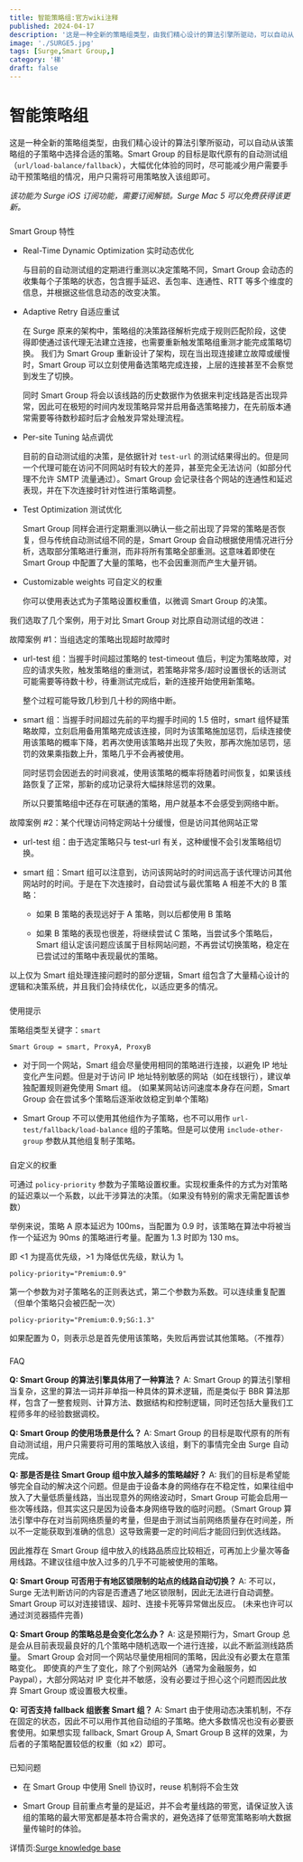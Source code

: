 ```yaml
---
title: 智能策略组:官方wiki注释
published: 2024-04-17
description: '这是一种全新的策略组类型，由我们精心设计的算法引擎所驱动，可以自动从该策略组的子策略中选择合适的策略。'
image: './SURGE5.jpg'
tags: [Surge,Smart Group,]
category: '梯'
draft: false 
---
```

# 智能策略组

这是一种全新的策略组类型，由我们精心设计的算法引擎所驱动，可以自动从该策略组的子策略中选择合适的策略。Smart Group 的目标是取代原有的自动测试组（`url/load-balance/fallback`），大幅优化体验的同时，尽可能减少用户需要手动干预策略组的情况，用户只需将可用策略放入该组即可。

_该功能为 Surge iOS 订阅功能，需要订阅解锁。Surge Mac 5 可以免费获得该更新。_

###

Smart Group 特性

- Real-Time Dynamic Optimization 实时动态优化

    与目前的自动测试组的定期进行重测以决定策略不同，Smart Group 会动态的收集每个子策略的状态，包含握手延迟、丢包率、连通性、RTT 等多个维度的信息，并根据这些信息动态的改变决策。

- Adaptive Retry 自适应重试

    在 Surge 原来的架构中，策略组的决策路径解析完成于规则匹配阶段，这使得即使通过该代理无法建立连接，也需要重新触发策略组重测才能完成策略切换。 我们为 Smart Group 重新设计了架构，现在当出现连接建立故障或缓慢时，Smart Group 可以立刻使用备选策略完成连接，上层的连接甚至不会察觉到发生了切换。

    同时 Smart Group 将会以该线路的历史数据作为依据来判定线路是否出现异常，因此可在极短的时间内发现策略异常并启用备选策略接力，在先前版本通常需要等待数秒超时后才会触发异常处理流程。

- Per-site Tuning 站点调优

    目前的自动测试组的决策，是依据针对 `test-url` 的测试结果得出的。但是同一个代理可能在访问不同网站时有较大的差异，甚至完全无法访问（如部分代理不允许 SMTP 流量通过）。Smart Group 会记录往各个网站的连通性和延迟表现，并在下次连接时针对性进行策略调整。

- Test Optimization 测试优化

    Smart Group 同样会进行定期重测以确认一些之前出现了异常的策略是否恢复，但与传统自动测试组不同的是，Smart Group 会自动根据使用情况进行分析，选取部分策略进行重测，而非将所有策略全部重测。这意味着即使在 Smart Group 中配置了大量的策略，也不会因重测而产生大量开销。

- Customizable weights 可自定义的权重

    你可以使用表达式为子策略设置权重值，以微调 Smart Group 的决策。

我们选取了几个案例，用于对比 Smart Group 对比原自动测试组的改进：

故障案例 #1：当组选定的策略出现超时故障时[](https://kb.nssurge.com/surge-knowledge-base/v/zh/guidelines/smart-group#gu-zhang-an-li-1-dang-zu-xuan-ding-de-ce-lve-chu-xian-chao-shi-gu-zhang-shi)

- url-test 组：当握手时间超过策略的 test-timeout 值后，判定为策略故障，对应的请求失败，触发策略组的重测试，若策略非常多/超时设置很长的话测试可能需要等待数十秒，待重测试完成后，新的连接开始使用新策略。

    整个过程可能导致几秒到几十秒的网络中断。

- smart 组：当握手时间超过先前的平均握手时间的 1.5 倍时，smart 组怀疑策略故障，立刻启用备用策略完成该连接，同时为该策略施加惩罚，后续连接使用该策略的概率下降，若再次使用该策略并出现了失败，那再次施加惩罚，惩罚的效果乘指数上升，策略几乎不会再被使用。

    同时惩罚会因逝去的时间衰减，使用该策略的概率将随着时间恢复，如果该线路恢复了正常，那新的成功记录将大幅抹除惩罚的效果。

    所以只要策略组中还存在可联通的策略，用户就基本不会感受到网络中断。

故障案例 #2：某个代理访问特定网站十分缓慢，但是访问其他网站正常[](https://kb.nssurge.com/surge-knowledge-base/v/zh/guidelines/smart-group#gu-zhang-an-li-2-mou-ge-dai-li-fang-wen-te-ding-wang-zhan-shi-fen-huan-man-dan-shi-fang-wen-qi-ta-wa)

- url-test 组：由于选定策略只与 test-url 有关，这种缓慢不会引发策略组切换。

- smart 组：Smart 组可以注意到，访问该网站时的时间远高于该代理访问其他网站时的时间。于是在下次连接时，自动尝试与最优策略 A 相差不大的 B 策略：

  - 如果 B 策略的表现远好于 A 策略，则以后都使用 B 策略

  - 如果 B 策略的表现也很差，将继续尝试 C 策略，当尝试多个策略后，Smart 组认定该问题应该属于目标网站问题，不再尝试切换策略，稳定在已尝试过的策略中表现最优的策略。

以上仅为 Smart 组处理连接问题时的部分逻辑，Smart 组包含了大量精心设计的逻辑和决策系统，并且我们会持续优化，以适应更多的情况。

###

使用提示

策略组类型关键字：`smart`

`Smart Group = smart, ProxyA, ProxyB`

- 对于同一个网站，Smart 组会尽量使用相同的策略进行连接，以避免 IP 地址变化产生问题。但是对于访问 IP 地址特别敏感的网站（如在线银行），建议单独配置规则避免使用 Smart 组。 (如果某网站访问速度本身存在问题，Smart Group 会在尝试多个策略后逐渐收敛稳定到单个策略)

- Smart Group 不可以使用其他组作为子策略，也不可以用作 `url-test/fallback/load-balance` 组的子策略。但是可以使用 `include-other-group` 参数从其他组复制子策略。

###

自定义的权重

可通过 `policy-priority` 参数为子策略设置权重。实现权重条件的方式为对策略的延迟乘以一个系数，以此干涉算法的决策。（如果没有特别的需求无需配置该参数）

举例来说，策略 A 原本延迟为 100ms，当配置为 0.9 时，该策略在算法中将被当作一个延迟为 90ms 的策略进行考量。配置为 1.3 时即为 130 ms。

即 <1 为提高优先级，>1 为降低优先级，默认为 1。

`policy-priority="Premium:0.9"`

第一个参数为对子策略名的正则表达式，第二个参数为系数。可以连续重复配置（但单个策略只会被匹配一次）

`policy-priority="Premium:0.9;SG:1.3"`

如果配置为 0，则表示总是首先使用该策略，失败后再尝试其他策略。（不推荐）

###

FAQ

**Q: Smart Group 的算法引擎具体用了一种算法？** A: Smart Group 的算法引擎相当复杂，这里的算法一词并非单指一种具体的算术逻辑，而是类似于 BBR 算法那样，包含了一整套规则、计算方法、数据结构和控制逻辑，同时还包括大量我们工程师多年的经验数据调校。

**Q: Smart Group 的使用场景是什么？** A: Smart Group 的目标是取代原有的所有自动测试组，用户只需要将可用的策略放入该组，剩下的事情完全由 Surge 自动完成。

**Q: 那是否是往 Smart Group 组中放入越多的策略越好？** A: 我们的目标是希望能够完全自动的解决这个问题。但是由于设备本身的网络存在不稳定性，如果往组中放入了大量低质量线路，当出现意外的网络波动时，Smart Group 可能会启用一些次等线路，但其实这只是因为设备本身网络导致的临时问题。（Smart Group 算法引擎中存在对当前网络质量的考量，但是由于测试当前网络质量存在时间差，所以不一定能获取到准确的信息）这导致需要一定的时间后才能回归到优选线路。

因此推荐在 Smart Group 组中放入的线路品质应比较相近，可再加上少量次等备用线路。不建议往组中放入过多的几乎不可能被使用的策略。

**Q: Smart Group 可否用于有地区锁限制的站点的线路自动切换？** A: 不可以，Surge 无法判断访问的内容是否遭遇了地区锁限制，因此无法进行自动调整。Smart Group 可以对连接错误、超时、连接卡死等异常做出反应。 (未来也许可以通过浏览器插件完善)

**Q: Smart Group 的策略总是会变化怎么办？** A: 这是预期行为，Smart Group 总是会从目前表现最良好的几个策略中随机选取一个进行连接，以此不断监测线路质量。 Smart Group 会对同一个网站尽量使用相同的策略，因此没有必要太在意策略变化。 即使真的产生了变化，除了个别网站外（通常为金融服务，如 Paypal），大部分网站对 IP 变化并不敏感，没有必要过于担心这个问题而因此放弃 Smart Group 或设置极大权重。

**Q: 可否支持 fallback 组嵌套 Smart 组？** A: Smart 由于使用动态决策机制，不存在固定的状态，因此不可以用作其他自动组的子策略。绝大多数情况也没有必要嵌套使用。如果想实现 fallback, Smart Group A, Smart Group B 这样的效果，为后者的子策略配置较低的权重（如 x2）即可。

###

已知问题

- 在 Smart Group 中使用 Snell 协议时，reuse 机制将不会生效

- Smart Group 目前重点考量的是延迟，并不会考量线路的带宽，请保证放入该组的策略的最大带宽都是基本符合需求的，避免选择了低带宽策略影响大数据量传输时的体验。

详情页:[Surge knowledge base](https://kb.nssurge.com/surge-knowledge-base/v/zh/guidelines/smart-group#gu-zhang-an-li-1-dang-zu-xuan-ding-de-ce-lve-chu-xian-chao-shi-gu-zhang-shi)
